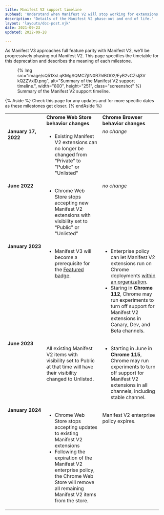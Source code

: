 ```yaml
---
title: Manifest V2 support timeline
subhead: 'Understand when Manifest V2 will stop working for extensions'
description: 'Details of the Manifest V2 phase-out and end of life.'
layout: 'layouts/doc-post.njk'
date: 2021-09-23
updated: 2022-09-28

---
```


As Manifest V3 approaches full feature parity with Manifest V2, we'll be progressively phasing out Manifest V2. This page
specifies the timetable for this deprecation and describes the meaning of each milestone.

<figure data-size="full">
  {% Img src="image/sQ51XsLqKMgSQMCZjIN0B7hlBO02/EyB2vCZslj3VkQZZVxID.png", alt="Summary of the Manifest V2 support timeline.", width="800", height="251", class="screenshot" %}
  <figcaption>Summary of the Manifest V2 support timeline.</figcaption>
</figure>

{% Aside %}
Check this page for any updates and for more specific dates as these milestones get closer.
{% endAside %}

<table>
  <tr align="left" valign="top">
    <td>
    </td>
    <td><strong>Chrome Web Store<br>behavior changes</strong>
    </td>
    <td><strong>Chrome Browser<br>behavior changes</strong>
    </td>
  </tr>
  <tr align="left" valign="top">
    <td><strong>January&nbsp;17, 2022</strong>
    </td>
    <td><ul>
      <li>Existing Manifest V2 extensions can no longer be changed from “Private” to "Public" or "Unlisted"</li></ul>
    </td>
    <td><i>no change</i>
    </td>
  </tr>
  <tr align="left" valign="top">
    <td><strong>June&nbsp;2022</strong>
    </td>
    <td><ul>
      <li>Chrome Web Store stops accepting new Manifest V2 extensions with visibility set to “Public" or "Unlisted”</li>
      </ul>
    </td>
    <td><i>no change</i>
    </td>
  </tr>
  <tr align="left" valign="top">
    <td><strong>January&nbsp;2023</strong>
    </td>
    <td><ul>
      <li>Manifest V3 will become a prerequisite for the <a href="https://blog.google/products/chrome/find-great-extensions-new-chrome-web-store-badges/">Featured badge</a>.</li></ul>
    </td>
    <td><ul>
      <li>Enterprise policy can let Manifest V2 extensions run on Chrome deployments
      <a href="https://support.google.com/chrome/a/answer/9296680?hl=en">within an organization</a>.
      </li>
      <li>Staring in <strong>Chrome 112</strong>, Chrome may run experiments to turn off support for Manifest V2 extensions in Canary, Dev, and Beta channels.
      </li></ul>
    </td>
  </tr>
  <tr align="left" valign="top">
    <td><strong>June&nbsp;2023</strong>
    </td>
    <td>
      <p>All existing Manifest V2 items with visibility set to Public at that time will have their visibility changed to Unlisted.</p>
    </td>
    <td><ul>
      <li>Starting in June in <strong>Chrome 115</strong>, Chrome may run experiments to turn off support for Manifest V2 extensions in all channels, including stable channel.</li></ul>
    </td>
  </tr>
  <tr align="left" valign="top">
    <td><strong>January&nbsp;2024</strong>
    </td>
    <td>
      <ul>
        <li>Chrome Web Store stops accepting updates to existing Manifest V2 extensions</li>
        <li>Following the expiration of the Manifest V2 enterprise policy, the Chrome Web Store will remove all remaining Manifest V2 items from the store.</li>
      </ul>
    </td>
    <td>
      <p>Manifest V2 enterprise policy expires.</p>
    </td>
  </tr>
</table>
